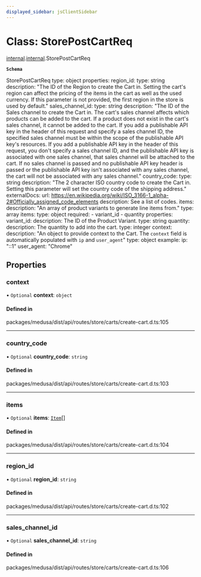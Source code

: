 ```yaml
---
displayed_sidebar: jsClientSidebar
---
```


# Class: StorePostCartReq

[internal](../modules/internal-8.md).[internal](../modules/internal-8.internal.md).StorePostCartReq

**`Schema`**

StorePostCartReq
type: object
properties:
  region_id:
    type: string
    description: "The ID of the Region to create the Cart in. Setting the cart's region can affect the pricing of the items in the cart as well as the used currency.
     If this parameter is not provided, the first region in the store is used by default."
  sales_channel_id:
    type: string
    description: "The ID of the Sales channel to create the Cart in. The cart's sales channel affects which products can be added to the cart. If a product does not
     exist in the cart's sales channel, it cannot be added to the cart. If you add a publishable API key in the header of this request and specify a sales channel ID,
     the specified sales channel must be within the scope of the publishable API key's resources. If you add a publishable API key in the header of this request,
     you don't specify a sales channel ID, and the publishable API key is associated with one sales channel, that sales channel will be attached to the cart.
     If no sales channel is passed and no publishable API key header is passed or the publishable API key isn't associated with any sales channel,
     the cart will not be associated with any sales channel."
  country_code:
    type: string
    description: "The 2 character ISO country code to create the Cart in. Setting this parameter will set the country code of the shipping address."
    externalDocs:
     url: https://en.wikipedia.org/wiki/ISO_3166-1_alpha-2#Officially_assigned_code_elements
     description: See a list of codes.
  items:
    description: "An array of product variants to generate line items from."
    type: array
    items:
      type: object
      required:
        - variant_id
        - quantity
      properties:
        variant_id:
          description: The ID of the Product Variant.
          type: string
        quantity:
          description: The quantity to add into the cart.
          type: integer
  context:
    description: "An object to provide context to the Cart. The `context` field is automatically populated with `ip` and `user_agent`"
    type: object
    example:
      ip: "::1"
      user_agent: "Chrome"

## Properties

### context

• `Optional` **context**: `object`

#### Defined in

packages/medusa/dist/api/routes/store/carts/create-cart.d.ts:105

___

### country\_code

• `Optional` **country\_code**: `string`

#### Defined in

packages/medusa/dist/api/routes/store/carts/create-cart.d.ts:103

___

### items

• `Optional` **items**: [`Item`](internal-8.internal.Item.md)[]

#### Defined in

packages/medusa/dist/api/routes/store/carts/create-cart.d.ts:104

___

### region\_id

• `Optional` **region\_id**: `string`

#### Defined in

packages/medusa/dist/api/routes/store/carts/create-cart.d.ts:102

___

### sales\_channel\_id

• `Optional` **sales\_channel\_id**: `string`

#### Defined in

packages/medusa/dist/api/routes/store/carts/create-cart.d.ts:106

